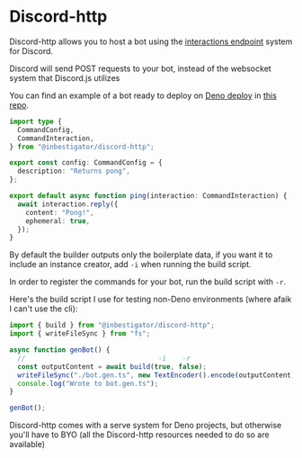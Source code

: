 # Discord-http

Discord-http allows you to host a bot using the
[interactions endpoint](https://discord.com/developers/docs/interactions/overview#configuring-an-interactions-endpoint-url)
system for Discord.

Discord will send POST requests to your bot, instead of the websocket system
that Discord.js utilizes

You can find an example of a bot ready to deploy on
[Deno deploy](https://deno.com/deploy) in
[this repo](https://github.com/Inbestigator/discord-http-example).

```ts
import type {
  CommandConfig,
  CommandInteraction,
} from "@inbestigator/discord-http";

export const config: CommandConfig = {
  description: "Returns pong",
};

export default async function ping(interaction: CommandInteraction) {
  await interaction.reply({
    content: "Pong!",
    ephemeral: true,
  });
}
```

By default the builder outputs only the boilerplate data, if you want it to
include an instance creator, add `-i` when running the build script.

In order to register the commands for your bot, run the build script with `-r`.

Here's the build script I use for testing non-Deno environments (where afaik I
can't use the cli):

```ts
import { build } from "@inbestigator/discord-http";
import { writeFileSync } from "fs";

async function genBot() {
  //                                 -i    -r
  const outputContent = await build(true, false);
  writeFileSync("./bot.gen.ts", new TextEncoder().encode(outputContent));
  console.log("Wrote to bot.gen.ts");
}

genBot();
```

Discord-http comes with a serve system for Deno projects, but otherwise you'll
have to BYO (all the Discord-http resources needed to do so are available)
